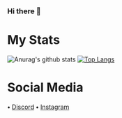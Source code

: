 ### Hi there 👋

# My Stats
![Anurag's github stats](https://github-readme-stats.vercel.app/api?username=polemikal&show_icons=true&hide_title=true&theme=tokyonight)
[![Top Langs](https://github-readme-stats.vercel.app/api/top-langs/?username=polemikal&layout=compact&theme=tokyonight)](https://github.com/anuraghazra/github-readme-stats)

# Social Media

**•** [Discord](https://discordapp.com/users/593509502087725252)
**•** [Instagram](https://www.instagram.com/polemikal_)

